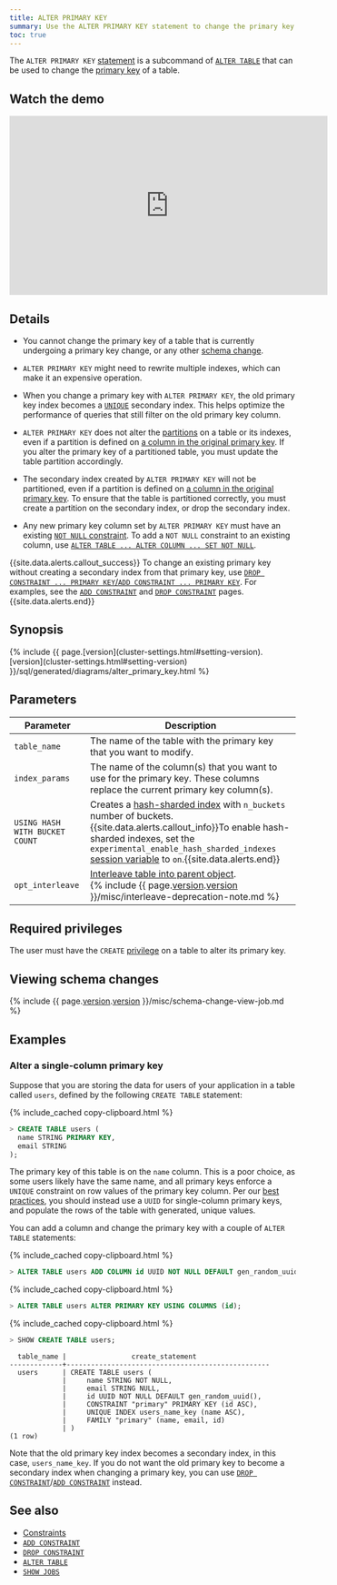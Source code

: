 ```yaml
---
title: ALTER PRIMARY KEY
summary: Use the ALTER PRIMARY KEY statement to change the primary key of a table.
toc: true
---
```


  The `ALTER PRIMARY KEY` [statement](sql-statements.html) is a subcommand of [`ALTER TABLE`](alter-table.html) that can be used to change the [primary key](primary-key.html) of a table.

## Watch the demo

<iframe width="560" height="315" src="https://www.youtube.com/embed/MPx-LXY2D-c" frameborder="0" allow="accelerometer; autoplay; encrypted-media; gyroscope; picture-in-picture" allowfullscreen></iframe>

## Details

- You cannot change the primary key of a table that is currently undergoing a primary key change, or any other [schema change](online-schema-changes.html).

- `ALTER PRIMARY KEY` might need to rewrite multiple indexes, which can make it an expensive operation.

-  When you change a primary key with `ALTER PRIMARY KEY`, the old primary key index becomes a [`UNIQUE`](unique.html) secondary index. This helps optimize the performance of queries that still filter on the old primary key column.

- `ALTER PRIMARY KEY` does not alter the [partitions](partitioning.html) on a table or its indexes, even if a partition is defined on [a column in the original primary key](partitioning.html#partition-using-primary-key). If you alter the primary key of a partitioned table, you must update the table partition accordingly.

- The secondary index created by `ALTER PRIMARY KEY` will not be partitioned, even if a partition is defined on [a column in the original primary key](partitioning.html#partition-using-primary-key). To ensure that the table is partitioned correctly, you must create a partition on the secondary index, or drop the secondary index.

- Any new primary key column set by `ALTER PRIMARY KEY` must have an existing [`NOT NULL` constraint](not-null.html). To add a `NOT NULL` constraint to an existing column, use [`ALTER TABLE ... ALTER COLUMN ... SET NOT NULL`](alter-column.html#set-not-null-constraint).

{{site.data.alerts.callout_success}}
To change an existing primary key without creating a secondary index from that primary key, use [`DROP CONSTRAINT ... PRIMARY KEY`/`ADD CONSTRAINT ... PRIMARY KEY`](add-constraint.html#changing-primary-keys-with-add-constraint-primary-key). For examples, see the [`ADD CONSTRAINT`](add-constraint.html#examples) and [`DROP CONSTRAINT`](drop-constraint.html#examples) pages.
{{site.data.alerts.end}}

## Synopsis

<div>
{% include {{ page.[version](cluster-settings.html#setting-version).[version](cluster-settings.html#setting-version) }}/sql/generated/diagrams/alter_primary_key.html %}
</div>

## Parameters

 Parameter | Description
-----------|-------------
 `table_name` | The name of the table with the primary key that you want to modify.
 `index_params` | The name of the column(s) that you want to use for the primary key. These columns replace the current primary key column(s).
 `USING HASH WITH BUCKET COUNT` | Creates a [hash-sharded index](hash-sharded-indexes.html) with `n_buckets` number of buckets.<br>{{site.data.alerts.callout_info}}To enable hash-sharded indexes, set the `experimental_enable_hash_sharded_indexes` [session variable](set-vars.html) to `on`.{{site.data.alerts.end}}
 `opt_interleave` | [Interleave table into parent object](interleave-in-parent.html).<br>{% include {{ page.[version](cluster-settings.html#setting-version).[version](cluster-settings.html#setting-version) }}/misc/interleave-deprecation-note.md %}

## Required privileges

The user must have the `CREATE` [privilege](authorization.html#assign-privileges) on a table to alter its primary key.

## Viewing schema changes

{% include {{ page.[version](cluster-settings.html#setting-version).[version](cluster-settings.html#setting-version) }}/misc/schema-change-view-job.md %}

## Examples

### Alter a single-column primary key

Suppose that you are storing the data for users of your application in a table called `users`, defined by the following `CREATE TABLE` statement:

{% include_cached copy-clipboard.html %}
~~~ sql
> CREATE TABLE users (
  name STRING PRIMARY KEY,
  email STRING
);
~~~

The primary key of this table is on the `name` column. This is a poor choice, as some users likely have the same name, and all primary keys enforce a `UNIQUE` constraint on row values of the primary key column. Per our [best practices](performance-best-practices-overview.html#use-uuid-to-generate-unique-ids), you should instead use a `UUID` for single-column primary keys, and populate the rows of the table with generated, unique values.

You can add a column and change the primary key with a couple of `ALTER TABLE` statements:

{% include_cached copy-clipboard.html %}
~~~ sql
> ALTER TABLE users ADD COLUMN id UUID NOT NULL DEFAULT gen_random_uuid();
~~~

{% include_cached copy-clipboard.html %}
~~~ sql
> ALTER TABLE users ALTER PRIMARY KEY USING COLUMNS (id);
~~~

{% include_cached copy-clipboard.html %}
~~~ sql
> SHOW CREATE TABLE users;
~~~

~~~
  table_name |                create_statement
-------------+--------------------------------------------------
  users      | CREATE TABLE users (
             |     name STRING NOT NULL,
             |     email STRING NULL,
             |     id UUID NOT NULL DEFAULT gen_random_uuid(),
             |     CONSTRAINT "primary" PRIMARY KEY (id ASC),
             |     UNIQUE INDEX users_name_key (name ASC),
             |     FAMILY "primary" (name, email, id)
             | )
(1 row)
~~~

Note that the old primary key index becomes a secondary index, in this case, `users_name_key`. If you do not want the old primary key to become a secondary index when changing a primary key, you can use [`DROP CONSTRAINT`](drop-constraint.html)/[`ADD CONSTRAINT`](add-constraint.html) instead.

## See also

- [Constraints](constraints.html)
- [`ADD CONSTRAINT`](add-constraint.html)
- [`DROP CONSTRAINT`](drop-constraint.html)
- [`ALTER TABLE`](alter-table.html)
- [`SHOW JOBS`](show-jobs.html)
